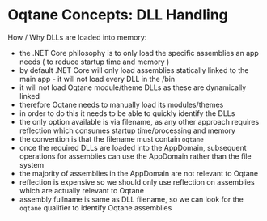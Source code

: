 
# Oqtane Concepts: DLL Handling

How / Why DLLs are loaded into memory:

- the .NET Core philosophy is to only load the specific assemblies an app needs ( to reduce startup time and memory )
- by default .NET Core will only load assemblies statically linked to the main app - it will not load every DLL in the /bin
- it will not load Oqtane module/theme DLLs as these are dynamically linked
- therefore Oqtane needs to manually load its modules/themes
- in order to do this it needs to be able to quickly identify the DLLs
- the only option available is via filename, as any other approach requires reflection which consumes startup time/processing and memory
- the convention is that the filename must contain `oqtane`
- once the required DLLs are loaded into the AppDomain, subsequent operations for assemblies can use the AppDomain rather than the file system
- the majority of assemblies in the AppDomain are not relevant to Oqtane
- reflection is expensive so we should only use reflection on assemblies which are actually relevant to Oqtane
- assembly fullname is same as DLL filename, so we can look for the `oqtane` qualifier to identify Oqtane assemblies
